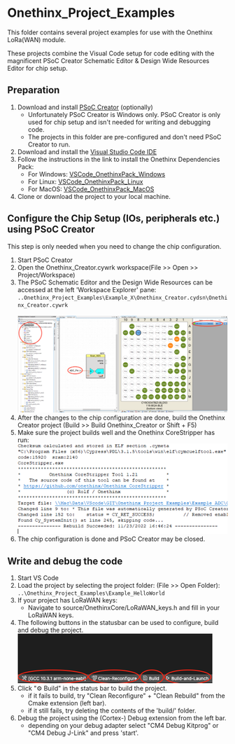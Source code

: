 # Onethinx_Project_Examples
This folder contains several project examples for use with the Onethinx LoRa(WAN) module.

These projects combine the Visual Code setup for code editing with the magnificent PSoC Creator Schematic Editor & Design Wide Resources Editor for chip setup.

## Preparation
1. Download and install [PSoC Creator](https://www.infineon.com/cms/en/design-support/tools/sdk/psoc-software/psoc-creator/) (optionally)
    - Unfortunately PSoC Creator is Windows only. PSoC Creator is only used for chip setup and isn't needed for writing and debugging code.
    - The projects in this folder are pre-configured and don't need PSoC Creator to run.
1. Download and install the [Visual Studio Code IDE](https://code.visualstudio.com) 
1. Follow the instructions in the link to install the Onethinx Dependencies Pack:
    - For Windows: [VSCode_OnethinxPack_Windows](https://github.com/onethinx/VSCode_OnethinxPack_Windows)
    - For Linux: [VSCode_OnethinxPack_Linux](https://github.com/onethinx/VSCode_OnethinxPack_Linux)
    - For MacOS: [VSCode_OnethinxPack_MacOS](https://github.com/onethinx/VSCode_OnethinxPack_MacOS)
1. Clone or download the project to your local machine.
## Configure the Chip Setup (IOs, peripherals etc.) using PSoC Creator
  This step is only needed when you need to change the chip configuration.
1. Start PSoC Creator
1. Open the Onethinx_Creator.cywrk workspace(File >> Open >> Project/Workspace)
1. The PSoC Schematic Editor and the Design Wide Resources can be accessed at the left 'Workspace Explorer' pane:
<br>`..Onethinx_Project_Examples\Example_X\Onethinx_Creator.cydsn\Onethinx_Creator.cywrk`<br><br>
![PSoC_Creator_Config](https://github.com/onethinx/Onethinx_Project_Examples/blob/master/assets/PSoC_Creator_Config.png)
1. After the changes to the chip configuration are done, build the Onethinx Creator project (Build >> Build Onethinx_Creator or Shift + F5)
1. Make sure the project builds well and the Onethinx CoreStripper has run:<br>
![Onethinx CoreStripper](https://github.com/onethinx/Onethinx_Project_Examples/blob/master/assets/PSoC_Creator_Build.png)
1. The chip configuration is done and PSoC Creator may be closed.
## Write and debug the code
1. Start VS Code
1. Load the project by selecting the project folder: (File >> Open Folder):
<br>`..\Onethinx_Project_Examples\Example_HelloWorld`<br>
1. If your project has LoRaWAN keys:
    - Navigate to source/OnethinxCore/LoRaWAN_keys.h and fill in your LoRaWAN keys.
1. The following buttons in the statusbar can be used to configure, build and debug the project.
![VScode Buttons](https://github.com/onethinx/Onethinx_Project_Examples/blob/master/assets/VScode_buttons.png)<br>
1. Click "⚙︎ Build" in the status bar to build the project.
    * if it fails to build, try "Clean Reconfigure" + "Clean Rebuild" from the Cmake extension (left bar).
    * if it still fails, try deleting the contents of the 'build/' folder.
1. Debug the project using the (Cortex-) Debug extension from the left bar.
    * depending on your debug adapter select "CM4 Debug Kitprog" or "CM4 Debug J-Link" and press 'start'.

